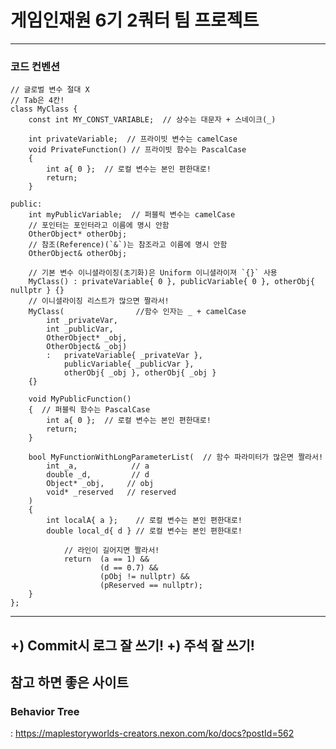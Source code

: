 # 게임인재원 6기 2쿼터 팀 프로젝트
---------------------------------------------
### 코드 컨벤션

```
// 글로벌 변수 절대 X
// Tab은 4칸!
class MyClass {
    const int MY_CONST_VARIABLE;  // 상수는 대문자 + 스네이크(_)

    int privateVariable;  // 프라이빗 변수는 camelCase
    void PrivateFunction() // 프라이빗 함수는 PascalCase
    {
        int a{ 0 };  // 로컬 변수는 본인 편한대로!
        return;
    }

public:
    int myPublicVariable;  // 퍼블릭 변수는 camelCase
    // 포인터는 포인터라고 이름에 명시 안함
    OtherObject* otherObj;
    // 참조(Reference)(`&`)는 참조라고 이름에 명시 안함
    OtherObject& otherObj;

    // 기본 변수 이니셜라이징(초기화)은 Uniform 이니셜라이져 `{}` 사용
    MyClass() : privateVariable{ 0 }, publicVariable{ 0 }, otherObj{ nullptr } {}
    // 이니셜라이징 리스트가 많으면 짤라서!
    MyClass(                //함수 인자는 _ + camelCase
        int _privateVar,
        int _publicVar,
        OtherObject* _obj,
        OtherObject& _obj)
        :   privateVariable{ _privateVar },
            publicVariable{ _publicVar },
            otherObj{ _obj }, otherObj{ _obj } 
    {}

    void MyPublicFunction() 
    {  // 퍼블릭 함수는 PascalCase
        int a{ 0 };  // 로컬 변수는 본인 편한대로!
        return;
    }

    bool MyFunctionWithLongParameterList(  // 함수 파라미터가 많은면 짤라서!
        int _a,            // a
        double _d,         // d
        Object* _obj,     // obj
        void* _reserved   // reserved
    )
    {
        int localA{ a };    // 로컬 변수는 본인 편한대로!
        double local_d{ d } // 로컬 변수는 본인 편한대로!

            // 라인이 길어지면 짤라서!
            return  (a == 1) &&
                    (d == 0.7) &&
                    (pObj != nullptr) &&
                    (pReserved == nullptr);
    }
};
```



---------------------------------------------

+) Commit시 로그 잘 쓰기!
+) 주석 잘 쓰기!
---------------------------------------------
## 참고 하면 좋은 사이트

### Behavior Tree
  : https://maplestoryworlds-creators.nexon.com/ko/docs?postId=562
